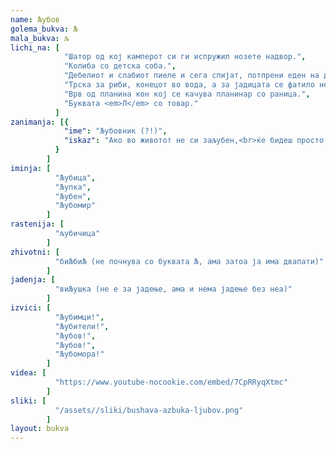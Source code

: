 ```yaml
---
name: Љубов
golema_bukva: Љ
mala_bukva: љ
lichi_na: [
            "Шатор од кој камперот си ги испружил нозете надвор.",
            "Колиба со детска соба.",
            "Дебелиот и слабиот пиеле и сега спијат, потпрени еден на друг.",
            "Трска за риби, конецот во вода, а за јадицата се фатило нешто тешко и крупно.",
            "Врв од планина кон кој се качува планинар со раница.",
            "Буквата <em>Л</em> со товар."
          ]
zanimanja: [{
            "ime": "Љубовник (?!)",
            "iskaz": "Ако во животот не си заљубен,<br>ќе бидеш просто загубен."
          }
        ]
iminja: [
          "Љубица",
          "Љупка",
          "Љубен",
          "Љубомир"
        ]
rastenija: [
          "љубичица"
        ]
zhivotni: [
          "биЉбиЉ (не почнува со буквата Љ, ама затоа ја има двапати)"
        ]
jadenja: [
          "виЉушка (не е за јадење, ама и нема јадење без неа)"
        ]
izvici: [
          "Љубимци!",
          "Љубители!",
          "Љубов!",
          "Љубов!",
          "Љубомора!"
        ]
videa: [
          "https://www.youtube-nocookie.com/embed/7CpRRyqXtmc"
        ]
sliki: [
          "/assets//sliki/bushava-azbuka-ljubov.png"
        ]
layout: bukva
---
```

